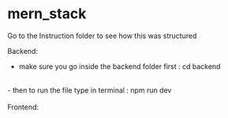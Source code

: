 ﻿# mern_stack
Go to the Instruction folder to see how this was structured

Backend:
<br>
- make sure you go inside the backend folder first : cd backend
<br>
- then to run the file type in terminal : npm run dev
<br>
<br>
Frontend:



